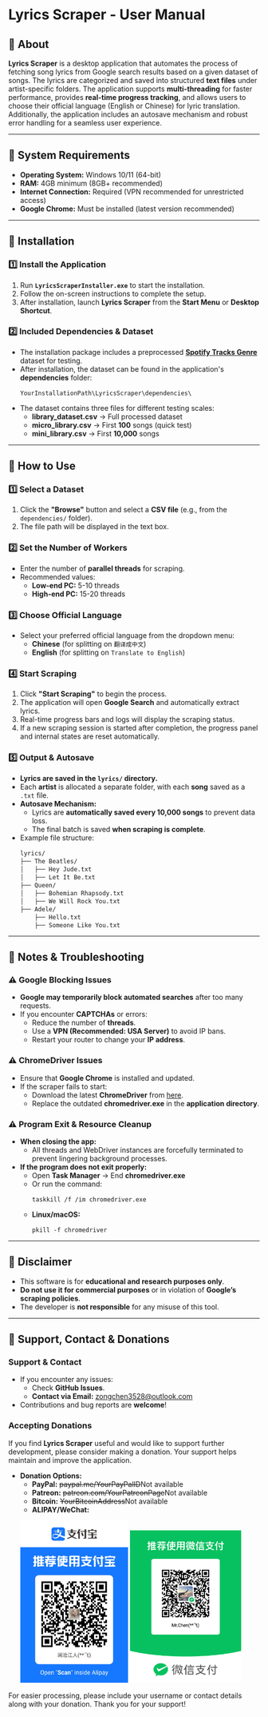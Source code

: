 
# Lyrics Scraper - User Manual

## 📌 About
**Lyrics Scraper** is a desktop application that automates the process of fetching song lyrics from Google search results based on a given dataset of songs. The lyrics are categorized and saved into structured **text files** under artist-specific folders. The application supports **multi-threading** for faster performance, provides **real-time progress tracking**, and allows users to choose their official language (English or Chinese) for lyric translation. Additionally, the application includes an autosave mechanism and robust error handling for a seamless user experience.

---

## 📌 System Requirements
- **Operating System:** Windows 10/11 (64-bit)
- **RAM:** 4GB minimum (8GB+ recommended)
- **Internet Connection:** Required (VPN recommended for unrestricted access)
- **Google Chrome:** Must be installed (latest version recommended)

---

## 📌 Installation

### 1️⃣ Install the Application
1. Run **`LyricsScraperInstaller.exe`** to start the installation.
2. Follow the on-screen instructions to complete the setup.
3. After installation, launch **Lyrics Scraper** from the **Start Menu** or **Desktop Shortcut**.

### 2️⃣ Included Dependencies & Dataset
- The installation package includes a preprocessed **[Spotify Tracks Genre](https://www.kaggle.com/datasets/thedevastator/spotify-tracks-genre-dataset/)** dataset for testing.
- After installation, the dataset can be found in the application's **dependencies** folder:
  ```
  YourInstallationPath\LyricsScraper\dependencies\
  ```
- The dataset contains three files for different testing scales:
  - **library_dataset.csv** → Full processed dataset
  - **micro_library.csv** → First **100** songs (quick test)
  - **mini_library.csv** → First **10,000** songs

---

## 📌 How to Use

### 1️⃣ Select a Dataset
1. Click the **"Browse"** button and select a **CSV file** (e.g., from the `dependencies/` folder).
2. The file path will be displayed in the text box.

### 2️⃣ Set the Number of Workers
- Enter the number of **parallel threads** for scraping.
- Recommended values:
  - **Low-end PC:** 5-10 threads
  - **High-end PC:** 15-20 threads

### 3️⃣ Choose Official Language
- Select your preferred official language from the dropdown menu:
  - **Chinese** (for splitting on `翻译成中文`)
  - **English** (for splitting on `Translate to English`)

### 4️⃣ Start Scraping
1. Click **"Start Scraping"** to begin the process.
2. The application will open **Google Search** and automatically extract lyrics.
3. Real-time progress bars and logs will display the scraping status.
4. If a new scraping session is started after completion, the progress panel and internal states are reset automatically.

### 5️⃣ Output & Autosave
- **Lyrics are saved in the `lyrics/` directory.**
- Each **artist** is allocated a separate folder, with each **song** saved as a `.txt` file.
- **Autosave Mechanism:**
  - Lyrics are **automatically saved every 10,000 songs** to prevent data loss.
  - The final batch is saved **when scraping is complete**.
- Example file structure:
  ```
  lyrics/
  ├── The Beatles/
  │   ├── Hey Jude.txt
  │   ├── Let It Be.txt
  ├── Queen/
  │   ├── Bohemian Rhapsody.txt
  │   ├── We Will Rock You.txt
  ├── Adele/
      ├── Hello.txt
      ├── Someone Like You.txt
  ```

---

## 📌 Notes & Troubleshooting

### ⚠️ Google Blocking Issues
- **Google may temporarily block automated searches** after too many requests.
- If you encounter **CAPTCHAs** or errors:
  - Reduce the number of **threads**.
  - Use a **VPN (Recommended: USA Server)** to avoid IP bans.
  - Restart your router to change your **IP address**.

### ⚠️ ChromeDriver Issues
- Ensure that **Google Chrome** is installed and updated.
- If the scraper fails to start:
  - Download the latest **ChromeDriver** from [here](https://chromedriver.chromium.org/downloads).
  - Replace the outdated **chromedriver.exe** in the **application directory**.

### ⚠️ Program Exit & Resource Cleanup
- **When closing the app:**
  - All threads and WebDriver instances are forcefully terminated to prevent lingering background processes.
- **If the program does not exit properly:**
  - Open **Task Manager** → End **chromedriver.exe**
  - Or run the command:
    ```
    taskkill /f /im chromedriver.exe
    ```
  - **Linux/macOS:**
    ```
    pkill -f chromedriver
    ```

---

## 📌 Disclaimer
- This software is for **educational and research purposes only**.
- **Do not use it for commercial purposes** or in violation of **Google’s scraping policies**.
- The developer is **not responsible** for any misuse of this tool.

---

## 📌 Support, Contact & Donations

### Support & Contact
- If you encounter any issues:
  - Check **GitHub Issues**.
  - **Contact via Email:** [zongchen3528@outlook.com](mailto:zongchen3528@outlook.com)
- Contributions and bug reports are **welcome**!

### Accepting Donations
If you find **Lyrics Scraper** useful and would like to support further development, please consider making a donation. Your support helps maintain and improve the application.  
- **Donation Options:**
  - **PayPal:** <a href="https://paypal.me/YourPayPalID" style="text-decoration: line-through;">paypal.me/YourPayPalID</a>Not available
  - **Patreon:** <a href="https://patreon.com/YourPatreonPage" style="text-decoration: line-through;">patreon.com/YourPatreonPage</a>Not available
  - **Bitcoin:** <span style="text-decoration: line-through;">YourBitcoinAddress</span>Not available
  - **ALIPAY/WeChat:** <p align="center">
  <img src="alp.jpg" alt="Image 1" width="216" height="324" />
  <img src="wc.png" alt="Image 2" width="223.6" height="304.8" />
</p>



For easier processing, please include your username or contact details along with your donation.
Thank you for your support!


